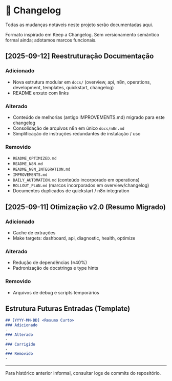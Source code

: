 # 📆 Changelog

Todas as mudanças notáveis neste projeto serão documentadas aqui.

Formato inspirado em Keep a Changelog. Sem versionamento semântico formal ainda; adotamos marcos funcionais.

## [2025-09-12] Reestruturação Documentação

### Adicionado

- Nova estrutura modular em `docs/` (overview, api, n8n, operations, development, templates, quickstart, changelog)
- README enxuto com links

### Alterado

- Conteúdo de melhorias (antigo IMPROVEMENTS.md) migrado para este changelog
- Consolidação de arquivos n8n em único `docs/n8n.md`
- Simplificação de instruções redundantes de instalação / uso

### Removido

- `README_OPTIMIZED.md`
- `README_N8N.md`
- `README_N8N_INTEGRATION.md`
- `IMPROVEMENTS.md`
- `DAILY_AUTOMATION.md` (conteúdo incorporado em operations)
- `ROLLOUT_PLAN.md` (marcos incorporados em overview/changelog)
- Documentos duplicados de quickstart / n8n integration

## [2025-09-11] Otimização v2.0 (Resumo Migrado)

### Adicionado

- Cache de extrações
- Make targets: dashboard, api, diagnostic, health, optimize

### Alterado

- Redução de dependências (≈40%)
- Padronização de docstrings e type hints

### Removido

- Arquivos de debug e scripts temporários

## Estrutura Futuras Entradas (Template)

```markdown
## [YYYY-MM-DD] <Resumo Curto>
### Adicionado
-
### Alterado
-
### Corrigido
-
### Removido
-
```

---
Para histórico anterior informal, consultar logs de commits do repositório.
